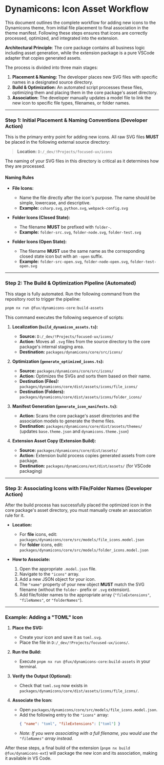 # Dynamicons: Icon Asset Workflow

This document outlines the complete workflow for adding new icons to the Dynamicons theme, from initial file placement to final association in the theme manifest. Following these steps ensures that icons are correctly processed, optimized, and integrated into the extension.

**Architectural Principle**: The core package contains all business logic including asset generation, while the extension package is a pure VSCode adapter that copies generated assets.

The process is divided into three main stages:
1.  **Placement & Naming:** The developer places new SVG files with specific names in a designated source directory.
2.  **Build & Optimization:** An automated script processes these files, optimizing them and placing them in the core package's asset directory.
3.  **Association:** The developer manually updates a model file to link the new icon to specific file types, filenames, or folder names.

---

### Step 1: Initial Placement & Naming Conventions (Developer Action)

This is the primary entry point for adding new icons. All raw SVG files **MUST** be placed in the following external source directory:

> **Location:** `D:/_dev/!Projects/focused-ux/icons`

The naming of your SVG files in this directory is critical as it determines how they are processed.

#### Naming Rules

*   **File Icons:**
    *   Name the file directly after the icon's purpose. The name should be simple, lowercase, and descriptive.
    *   **Example:** `csharp.svg`, `python.svg`, `webpack-config.svg`

*   **Folder Icons (Closed State):**
    *   The filename **MUST** be prefixed with `folder-`.
    *   **Example:** `folder-src.svg`, `folder-node.svg`, `folder-test.svg`

*   **Folder Icons (Open State):**
    *   The filename **MUST** use the same name as the corresponding closed state icon but with an `-open` suffix.
    *   **Example:** `folder-src-open.svg`, `folder-node-open.svg`, `folder-test-open.svg`

---

### Step 2: The Build & Optimization Pipeline (Automated)

This stage is fully automated. Run the following command from the repository root to trigger the pipeline:

~~~powershell
pnpm nx run @fux/dynamicons-core:build-assets
~~~

This command executes the following sequence of scripts:

1.  **Localization (`build_dynamicon_assets.ts`):**
    *   **Source:** `D:/_dev/!Projects/focused-ux/icons/`
    *   **Action:** Moves all `.svg` files from the source directory to the core package's internal staging area.
    *   **Destination:** `packages/dynamicons/core/src/icons/`

2.  **Optimization (`generate_optimized_icons.ts`):**
    *   **Source:** `packages/dynamicons/core/src/icons/`
    *   **Action:** Optimizes the SVGs and sorts them based on their name.
    *   **Destination (Files):** `packages/dynamicons/core/dist/assets/icons/file_icons/`
    *   **Destination (Folders):** `packages/dynamicons/core/dist/assets/icons/folder_icons/`

3.  **Manifest Generation (`generate_icon_manifests.ts`):**
    *   **Action:** Scans the core package's asset directories and the association models to generate the theme files.
    *   **Destination:** `packages/dynamicons/core/dist/assets/themes/` (updates `base.theme.json` and `dynamicons.theme.json`)

4.  **Extension Asset Copy (Extension Build):**
    *   **Source:** `packages/dynamicons/core/dist/assets/`
    *   **Action:** Extension build process copies generated assets from core package.
    *   **Destination:** `packages/dynamicons/ext/dist/assets/` (for VSCode packaging)

---

### Step 3: Associating Icons with File/Folder Names (Developer Action)

After the build process has successfully placed the optimized icon in the core package's asset directory, you must manually create an association rule for it.

*   **Location:**
    *   For **file** icons, edit: `packages/dynamicons/core/src/models/file_icons.model.json`
    *   For **folder** icons, edit: `packages/dynamicons/core/src/models/folder_icons.model.json`

*   **How to Associate:**
    1.  Open the appropriate `.model.json` file.
    2.  Navigate to the `"icons"` array.
    3.  Add a new JSON object for your icon.
    4.  The `"name"` property of your new object **MUST** match the SVG filename (without the `folder-` prefix or `.svg` extension).
    5.  Add file/folder names to the appropriate array (`"fileExtensions"`, `"fileNames"`, or `"folderNames"`).

---

### Example: Adding a "TOML" Icon

1.  **Place the SVG:**
    *   Create your icon and save it as `toml.svg`.
    *   Place the file in `D:/_dev/!Projects/focused-ux/icons/`.

2.  **Run the Build:**
    *   Execute `pnpm nx run @fux/dynamicons-core:build-assets` in your terminal.

3.  **Verify the Output (Optional):**
    *   Check that `toml.svg` now exists in `packages/dynamicons/core/dist/assets/icons/file_icons/`.

4.  **Associate the Icon:**
    *   Open `packages/dynamicons/core/src/models/file_icons.model.json`.
    *   Add the following entry to the `"icons"` array:
        ~~~json
        { "name": "toml", "fileExtensions": ["toml"] }
        ~~~
    *   *Note: If you were associating with a full filename, you would use the `"fileNames"` array instead.*

After these steps, a final build of the extension (`pnpm nx build @fux/dynamicons-ext`) will package the new icon and its association, making it available in VS Code.